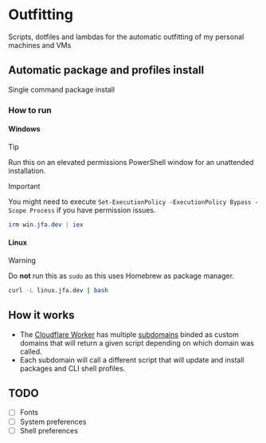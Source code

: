 # Outfitting

Scripts, dotfiles and lambdas for the automatic outfitting of my personal machines and VMs

## Automatic package and profiles install

Single command package install

### How to run

#### Windows

> [!TIP]
> Run this on an elevated permissions PowerShell window for an unattended installation.  

> [!IMPORTANT]
> You might need to execute `Set-ExecutionPolicy -ExecutionPolicy Bypass -Scope Process` if you have permission issues.

```powershell
irm win.jfa.dev | iex
```

#### Linux

> [!WARNING]
> Do **not** run this as `sudo` as this uses Homebrew as package manager.

```bash
curl -L linux.jfa.dev | bash
```

## How it works

* The [Cloudflare Worker](/cloudflare/src/index.ts) has multiple [subdomains](/cloudflare/wrangler.toml) binded as custom domains that will return a given script depending on which domain was called.
* Each subdomain will call a different script that will update and install packages and CLI shell profiles.

## TODO

* [ ] Fonts
* [ ] System preferences
* [ ] Shell preferences
